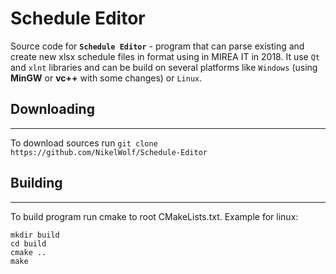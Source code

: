 # Schedule Editor

Source code for **`Schedule Editor`** - program that can parse existing and create new xlsx schedule files in format using in MIREA IT in 2018. It use `Qt` and `xlnt` libraries and can be build on several platforms like `Windows` (using **MinGW** or **vc++** with some changes) or `Linux`.

## Downloading
---
To download sources run `git clone https://github.com/NikelWolf/Schedule-Editor`

## Building
---
To build program run cmake to root CMakeLists.txt.
Example for linux:

    mkdir build
    cd build
    cmake ..
    make
